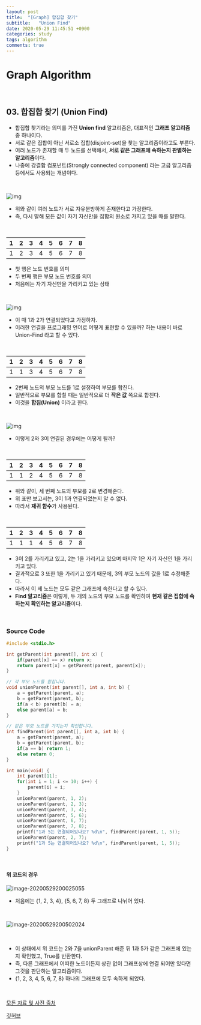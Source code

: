 ```yaml
---
layout: post
title:  "[Graph] 합집합 찾기"
subtitle:   "Union Find"
date: 2020-05-29 11:45:51 +0900
categories: study
tags: algorithm
comments: true
---
```


# Graph Algorithm

<br/>

## 03. 합집합 찾기 (Union Find)

* 합집합 찾기라는 의미를 가진 **Union find** 알고리즘은, 대표적인 **그래프 알고리즘** 중 하나이다.
* 서로 같은 집합이 아닌 서로소 집합(disjoint-set)을 찾는 알고리즘이라고도 부른다.
* 여러 노드가 존재할 때 두 노드를 선택해서, **서로 같은 그래프에 속하는지 판별하는 알고리즘**이다.
* 나중에 강결합 컴포넌트(Strongly connected component) 라는 고급 알고리즘 등에서도 사용되는 개념이다.

<br/>

![img](https://postfiles.pstatic.net/MjAxODAzMTdfMTg4/MDAxNTIxMjY4NzgzMzA3.7GYrITyH43vDNEQyjobvZPnSZSxQrj80_SNf3Z1ma2Qg.jC6SGqtm9TcCi6gfXliOS5_Z-unifcv1jyVNE-zviwEg.PNG.ndb796/image.png?type=w773)

* 위와 같이 여러 노드가 서로 자유분방하게 존재한다고 가정한다.
* 즉, 다시 말해 모든 값이 자기 자신만을 집합의 원소로 가지고 있을 때를 말한다.

<br/>

|  1   |  2   |  3   |  4   |  5   |  6   |  7   |  8   |
| :--: | :--: | :--: | :--: | :--: | :--: | :--: | :--: |
|  1   |  2   |  3   |  4   |  5   |  6   |  7   |  8   |

* 첫 행은 노드 번호를 의미
* 두 번째 행은 부모 노드 번호를 의미
* 처음에는 자기 자신만을 가리키고 있는 상태

<br/>

![img](https://postfiles.pstatic.net/MjAxODAzMTdfMTA1/MDAxNTIxMjY4ODEyMjQx.TtUYeJZUCi6P6Ujw--Rl30ZxZXX1n1ClTdkJZaMxFbAg.bpaiiYnA_QKetNd_-tPJ8TbthlTyouqzvrdamGlWkWAg.PNG.ndb796/image.png?type=w773)

* 이 때 1과 2가 연결되었다고 가정하자.
* 이러한 연결을 프로그래밍 언어로 어떻게 표현할 수 있을까? 하는 내용이 바로 Union-Find 라고 할 수 있다.

<br/>

|  1   |  2   |  3   |  4   |  5   |  6   |  7   |  8   |
| :--: | :--: | :--: | :--: | :--: | :--: | :--: | :--: |
|  1   |  1   |  3   |  4   |  5   |  6   |  7   |  8   |

* 2번째 노드의 부모 노드를 1로 설정하여 부모를 합친다.
* 일반적으로 부모를 합칠 때는 일반적으로 더 **작은 값** 쪽으로 합친다.
* 이것을 **합침(Union)** 이라고 한다.

<br/>

![img](https://postfiles.pstatic.net/MjAxODAzMTdfMjc2/MDAxNTIxMjY5MTA5NTY4.tjrnfM6w5TuZssambmJm37rfs50O-sEZuSZPtfQgQjEg.Qr6CJETHbQrxEZLHfayGb3tc0p5rf2ITWsLQnlP8OU4g.PNG.ndb796/image.png?type=w773)

* 이렇게 2와 3이 연결된 경우에는 어떻게 될까?

<br/>

|  1   |  2   |  3   |  4   |  5   |  6   |  7   |  8   |
| :--: | :--: | :--: | :--: | :--: | :--: | :--: | :--: |
|  1   |  1   |  2   |  4   |  5   |  6   |  7   |  8   |

* 위와 같이, 세 번째 노드의 부모를 2로 변경해준다.
* 위 표만 보고서는, 3이 1과 연결되었는지 알 수 없다.
* 따라서 **재귀 함수**가 사용된다.

<br/>

|  1   |  2   |  3   |  4   |  5   |  6   |  7   |  8   |
| :--: | :--: | :--: | :--: | :--: | :--: | :--: | :--: |
|  1   |  1   |  1   |  4   |  5   |  6   |  7   |  8   |

* 3이 2를 가리키고 있고, 2는 1을 가리키고 있으며 마지막 1은 자기 자신인 1을 가리키고 있다.
* 결과적으로 3 또한 1을 가리키고 있기 때문에, 3의 부모 노드의 값을 1로 수정해준다.
* 따라서 이 세 노드는 모두 같은 그래프에 속한다고 할 수 있다.
* **Find 알고리즘**은 이렇게, 두 개의 노드의 부모 노드를 확인하여 **현재 같은 집합에 속하는지 확인하는 알고리즘**이다.

<br/>

### Source Code

```c
#include <stdio.h>

int getParent(int parent[], int x) {
	if(parent[x] == x) return x;
	return parent[x] = getParent(parent, parent[x]);
}

// 각 부모 노드를 합칩니다. 
void unionParent(int parent[], int a, int b) {
	a = getParent(parent, a);
	b = getParent(parent, b);
	if(a < b) parent[b] = a;
	else parent[a] = b;
}

// 같은 부모 노드를 가지는지 확인합니다. 
int findParent(int parent[], int a, int b) {
	a = getParent(parent, a);
	b = getParent(parent, b);
	if(a == b) return 1;
	else return 0;
}

int main(void) {
	int parent[11];
	for(int i = 1; i <= 10; i++) {
		parent[i] = i;
	}
	unionParent(parent, 1, 2);
	unionParent(parent, 2, 3);
	unionParent(parent, 3, 4);
	unionParent(parent, 5, 6);
	unionParent(parent, 6, 7);
	unionParent(parent, 7, 8);
	printf("1과 5는 연결되어있나요? %d\n", findParent(parent, 1, 5));
	unionParent(parent, 2, 7);
	printf("1과 5는 연결되어있나요? %d\n", findParent(parent, 1, 5));
}
```

<br/>

#### 위 코드의 경우

![image-20200529200025055](C:\Users\smpsm\AppData\Roaming\Typora\typora-user-images\image-20200529200025055.png)

* 처음에는 {1, 2, 3, 4}, {5, 6, 7, 8} 두 그래프로 나뉘어 있다.

<br/>

![image-20200529200502024](C:\Users\smpsm\AppData\Roaming\Typora\typora-user-images\image-20200529200502024.png)

<br/>

* 이 상태에서 위 코드는 2와 7을 unionParent 해준 뒤 1과 5가 같은 그래프에 있는지 확인했고, True를 반환한다.
* 즉, 다른 그래프에서 어떠한 노드이든지 상관 없이 그래프상에 연결 되어만 있다면 그것을 판단하는 알고리즘이다.
* {1, 2, 3, 4, 5, 6, 7, 8} 하나의 그래프에 모두 속하게 되었다.

<br/>

[모든 자료 및 사진 출처](https://blog.naver.com/PostView.nhn?blogId=ndb796&logNo=221230967614&parentCategoryNo=&categoryNo=&viewDate=&isShowPopularPosts=false&from=postView)

[깃허브](https://github.com/Sanggoe/Algorithm/tree/master)
